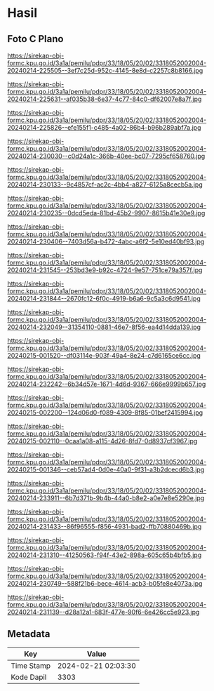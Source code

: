 # Hasil

## Foto C Plano

https://sirekap-obj-formc.kpu.go.id/3a1a/pemilu/pdpr/33/18/05/20/02/3318052002004-20240214-225505--3ef7c25d-952c-4145-8e8d-c2257c8b8166.jpg

https://sirekap-obj-formc.kpu.go.id/3a1a/pemilu/pdpr/33/18/05/20/02/3318052002004-20240214-225631--af035b38-6e37-4c77-84c0-df62007e8a7f.jpg

https://sirekap-obj-formc.kpu.go.id/3a1a/pemilu/pdpr/33/18/05/20/02/3318052002004-20240214-225826--efe155f1-c485-4a02-86b4-b96b289abf7a.jpg

https://sirekap-obj-formc.kpu.go.id/3a1a/pemilu/pdpr/33/18/05/20/02/3318052002004-20240214-230030--c0d24a1c-366b-40ee-bc07-7295cf658760.jpg

https://sirekap-obj-formc.kpu.go.id/3a1a/pemilu/pdpr/33/18/05/20/02/3318052002004-20240214-230133--9c4857cf-ac2c-4bb4-a827-6125a8cecb5a.jpg

https://sirekap-obj-formc.kpu.go.id/3a1a/pemilu/pdpr/33/18/05/20/02/3318052002004-20240214-230235--0dcd5eda-81bd-45b2-9907-8615b41e30e9.jpg

https://sirekap-obj-formc.kpu.go.id/3a1a/pemilu/pdpr/33/18/05/20/02/3318052002004-20240214-230406--7403d56a-b472-4abc-a6f2-5e10ed40bf93.jpg

https://sirekap-obj-formc.kpu.go.id/3a1a/pemilu/pdpr/33/18/05/20/02/3318052002004-20240214-231545--253bd3e9-b92c-4724-9e57-751ce79a357f.jpg

https://sirekap-obj-formc.kpu.go.id/3a1a/pemilu/pdpr/33/18/05/20/02/3318052002004-20240214-231844--2670fc12-6f0c-4919-b6a6-9c5a3c6d9541.jpg

https://sirekap-obj-formc.kpu.go.id/3a1a/pemilu/pdpr/33/18/05/20/02/3318052002004-20240214-232049--31354110-0881-46e7-8f56-ea4d14dda139.jpg

https://sirekap-obj-formc.kpu.go.id/3a1a/pemilu/pdpr/33/18/05/20/02/3318052002004-20240215-001520--df03114e-903f-49a4-8e24-c7d6165ce6cc.jpg

https://sirekap-obj-formc.kpu.go.id/3a1a/pemilu/pdpr/33/18/05/20/02/3318052002004-20240214-232242--6b34d57e-1671-4d6d-9367-666e9999b657.jpg

https://sirekap-obj-formc.kpu.go.id/3a1a/pemilu/pdpr/33/18/05/20/02/3318052002004-20240215-002200--124d06d0-f089-4309-8f85-01bef2415994.jpg

https://sirekap-obj-formc.kpu.go.id/3a1a/pemilu/pdpr/33/18/05/20/02/3318052002004-20240215-002110--0caa1a08-a115-4d26-8fd7-0d8937cf3967.jpg

https://sirekap-obj-formc.kpu.go.id/3a1a/pemilu/pdpr/33/18/05/20/02/3318052002004-20240215-001346--ceb57ad4-0d0e-40a0-9f31-a3b2dcecd6b3.jpg

https://sirekap-obj-formc.kpu.go.id/3a1a/pemilu/pdpr/33/18/05/20/02/3318052002004-20240214-233911--6b7d371b-9b4b-44a0-b8e2-a0e7e8e5290e.jpg

https://sirekap-obj-formc.kpu.go.id/3a1a/pemilu/pdpr/33/18/05/20/02/3318052002004-20240214-231433--86f96555-f856-4931-bad2-ffb70880469b.jpg

https://sirekap-obj-formc.kpu.go.id/3a1a/pemilu/pdpr/33/18/05/20/02/3318052002004-20240214-231310--41250563-f94f-43e2-898a-605c65b4bfb5.jpg

https://sirekap-obj-formc.kpu.go.id/3a1a/pemilu/pdpr/33/18/05/20/02/3318052002004-20240214-230749--588f21b6-bece-4614-acb3-b05fe8e4073a.jpg

https://sirekap-obj-formc.kpu.go.id/3a1a/pemilu/pdpr/33/18/05/20/02/3318052002004-20240214-231139--d28a12a1-683f-477e-90f6-6e426cc5e923.jpg


## Metadata

| Key        | Value               |
| ---------- | ------------------- |
| Time Stamp | 2024-02-21 02:03:30 |
| Kode Dapil | 3303                |



